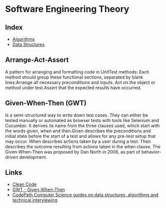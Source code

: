 # Software Engineering Theory

## Index

- [Algorithms](./algorithms/)
- [Data Structures](./data-structures/)

## Arrange-Act-Assert

A pattern for arranging and formatting code in UnitTest methods: Each method should group these functional sections, separated by blank lines:Arrange all necessary preconditions and inputs. Act on the object or method under test.Assert that the expected results have occurred.

## Given-When-Then (GWT) 

Is a semi-structured way to write down test cases. They can either be tested manually or automated as browser tests with tools like Selenium and Cucumber. It derives its name from the three clauses used, which start with the words given, when and then.Given describes the preconditions and initial state before the start of a test and allows for any pre-test setup that may occur. When describes actions taken by a user during a test. Then describes the outcome resulting from actions taken in the when clause. The Given-When-Then was proposed by Dan North in 2006, as part of behavior-driven development.

## Links

- [Clean Code](clean-code.md)
- [GWT - Given-When-Then](gwt.md)
- [CodePath Computer Science guides on data structures, algorithms and technical interviewing](https://guides.codepath.com/compsci)